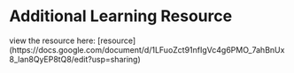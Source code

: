 <div align="left">
<h1>Additional Learning Resource</h1>
view the resource here: [resource](https://docs.google.com/document/d/1LFuoZct91nfIgVc4g6PMO_7ahBnUx8_lan8QyEP8tQ8/edit?usp=sharing)
</div>
